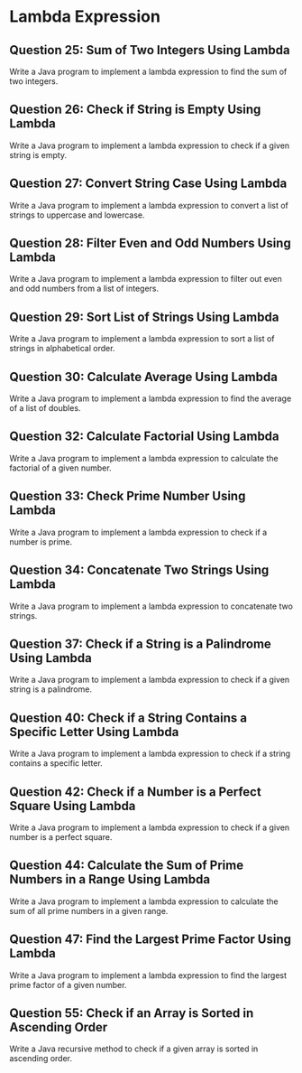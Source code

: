 # Lambda Expression

## Question 25: Sum of Two Integers Using Lambda
Write a Java program to implement a lambda expression to find the sum of two integers.

## Question 26: Check if String is Empty Using Lambda
Write a Java program to implement a lambda expression to check if a given string is empty.

## Question 27: Convert String Case Using Lambda
Write a Java program to implement a lambda expression to convert a list of strings to uppercase and lowercase.

## Question 28: Filter Even and Odd Numbers Using Lambda
Write a Java program to implement a lambda expression to filter out even and odd numbers from a list of integers.

## Question 29: Sort List of Strings Using Lambda
Write a Java program to implement a lambda expression to sort a list of strings in alphabetical order.

## Question 30: Calculate Average Using Lambda
Write a Java program to implement a lambda expression to find the average of a list of doubles.

## Question 32: Calculate Factorial Using Lambda
Write a Java program to implement a lambda expression to calculate the factorial of a given number.

## Question 33: Check Prime Number Using Lambda
Write a Java program to implement a lambda expression to check if a number is prime.

## Question 34: Concatenate Two Strings Using Lambda
Write a Java program to implement a lambda expression to concatenate two strings.

## Question 37: Check if a String is a Palindrome Using Lambda
Write a Java program to implement a lambda expression to check if a given string is a palindrome.

## Question 40: Check if a String Contains a Specific Letter Using Lambda
Write a Java program to implement a lambda expression to check if a string contains a specific letter.

## Question 42: Check if a Number is a Perfect Square Using Lambda
Write a Java program to implement a lambda expression to check if a given number is a perfect square.

## Question 44: Calculate the Sum of Prime Numbers in a Range Using Lambda
Write a Java program to implement a lambda expression to calculate the sum of all prime numbers in a given range.

## Question 47: Find the Largest Prime Factor Using Lambda
Write a Java program to implement a lambda expression to find the largest prime factor of a given number.

## Question 55: Check if an Array is Sorted in Ascending Order
Write a Java recursive method to check if a given array is sorted in ascending order.

